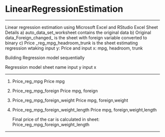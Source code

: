 # LinearRegressionEstimation
--------------------------------------------------------------------------------------------------------------------------
Linear regression estimation using Microsoft Excel and RStudio
Excel Sheet Details
a) auto_data_set_worksheet contains the original data
b) Original data_Foreign_changed_ is the sheet with foreign variable converted to binary
c) Price _reg_mpg_headroom_trunk is the sheet estimating regression wtaking input y: Price and  input x: mpg, headroom, trunk

Building Regression model sequentially

  Regression model sheet name                         input y              input x             
   ---------------------------                       ---------           ----------
   1. Price_reg_mpg                                   Price                 mpg
   2. Price_reg_mpg_foreign                           Price                 mpg, foreign
   3. Price_reg_mpg_foreign_weight                    Price                 mpg, foreign,weight
   4. Price_reg_mpg_foreign_weight_length             Price                 mpg, foreign,weight,length
  
      Final price of the car is calculated in sheet: Price_reg_mpg_foreign_weight_length 

-----------------------------------------------------------------------------------------------------------------------------

